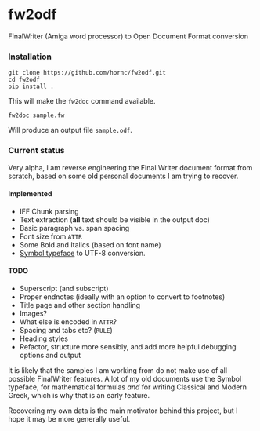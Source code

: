 # fw2odf
FinalWriter (Amiga word processor) to Open Document Format conversion

### Installation

    git clone https://github.com/hornc/fw2odf.git
    cd fw2odf
    pip install .

This will make the `fw2doc` command available.

    fw2doc sample.fw

Will produce an output file `sample.odf`.

### Current status

Very alpha, I am reverse engineering the Final Writer document format from scratch, based on some old personal documents I am trying to recover.

#### Implemented
 * IFF Chunk parsing
 * Text extraction (**all** text should be visible in the output doc)
 * Basic paragraph vs. span spacing
 * Font size from `ATTR`
 * Some Bold and Italics (based on font name)
 * [Symbol typeface](https://en.wikipedia.org/wiki/Symbol_(typeface)) to UTF-8 conversion.

#### TODO
 * Superscript (and subscript)
 * Proper endnotes (ideally with an option to convert to footnotes)
 * Title page and other section handling
 * Images?
 * What else is encoded in `ATTR`?
 * Spacing and tabs etc? (`RULE`)
 * Heading styles
 * Refactor, structure more sensibly, and add more helpful debugging options and output

It is likely that the samples I am working from do not make use of all possible FinalWriter features.
A lot of my old documents use the Symbol typeface, for mathematical formulas _and_ for writing Classical and Modern Greek, which is why that is an early feature.

Recovering my own data is the main motivator behind this project, but I hope it may be more generally useful.


